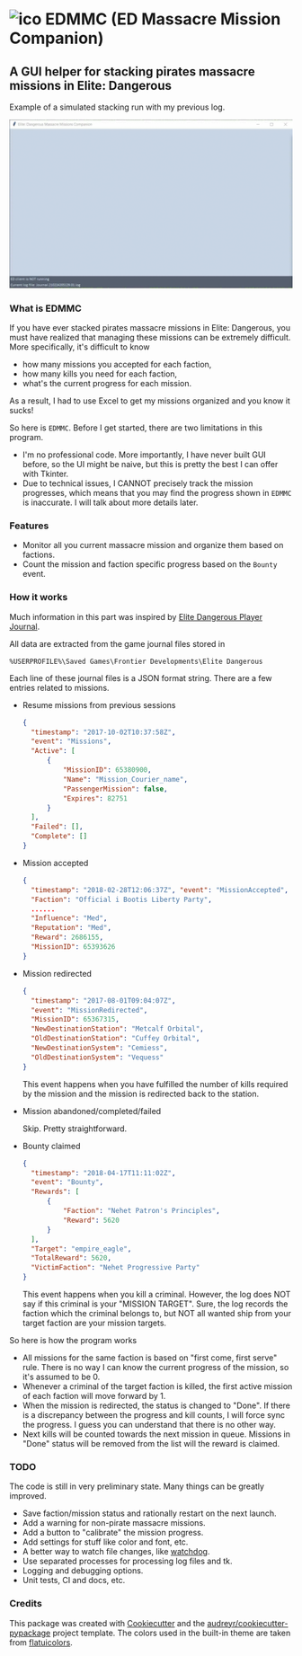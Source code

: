 
# ![ico](edmmc/icons/mercenary_32x32.ico) EDMMC (ED Massacre Mission Companion)

## A GUI helper for stacking pirates massacre missions in Elite: Dangerous

Example of a simulated stacking run with my previous log.

![running](media/example.gif)

### What is EDMMC

If you have ever stacked pirates massacre missions in Elite: Dangerous, you
must have realized that managing these missions can be extremely difficult.
More specifically, it's difficult to know

* how many missions you accepted for each faction,
* how many kills you need for each faction,
* what's the current progress for each mission.

As a result, I had to use Excel to get my missions organized and you know it
sucks!

So here is `EDMMC`. Before I get started, there are two
limitations in this program.

* I'm no professional code. More importantly, I have never built GUI before, so
  the UI might be naive, but this is pretty the best I can offer with Tkinter.
* Due to technical issues, I CANNOT precisely track the mission progresses,
  which means that you may find the progress shown in `EDMMC` is inaccurate.
  I will talk about more details later.

### Features

* Monitor all you current massacre mission and organize them based on factions.
* Count the mission and faction specific progress based on the `Bounty` event.

### How it works

Much information in this part was inspired by
[Elite Dangerous Player Journal][].

All data are extracted from the game journal files stored in

```text
%USERPROFILE%\Saved Games\Frontier Developments\Elite Dangerous
```

Each line of these journal files is a JSON format string. There are a few entries
related to missions.

* Resume missions from previous sessions

  ```json
  {
    "timestamp": "2017-10-02T10:37:58Z",
    "event": "Missions",
    "Active": [
        {
            "MissionID": 65380900,
            "Name": "Mission_Courier_name",
            "PassengerMission": false,
            "Expires": 82751
        }
    ],
    "Failed": [],
    "Complete": []
  }
  ```

* Mission accepted
  
  ```json
  {
    "timestamp": "2018-02-28T12:06:37Z", "event": "MissionAccepted",
    "Faction": "Official i Bootis Liberty Party",
    ......
    "Influence": "Med",
    "Reputation": "Med",
    "Reward": 2686155,
    "MissionID": 65393626
  }
  ```

* Mission redirected

  ```json
  {
    "timestamp": "2017-08-01T09:04:07Z",
    "event": "MissionRedirected",
    "MissionID": 65367315,
    "NewDestinationStation": "Metcalf Orbital",
    "OldDestinationStation": "Cuffey Orbital",
    "NewDestinationSystem": "Cemiess",
    "OldDestinationSystem": "Vequess"
  }
  ```

  This event happens when you have fulfilled the number of kills required by
  the mission and the mission is redirected back to the station.

* Mission abandoned/completed/failed

  Skip. Pretty straightforward.

* Bounty claimed
  
  ```json
  {
    "timestamp": "2018-04-17T11:11:02Z",
    "event": "Bounty",
    "Rewards": [
        {
            "Faction": "Nehet Patron's Principles",
            "Reward": 5620
        }
    ],
    "Target": "empire_eagle",
    "TotalReward": 5620,
    "VictimFaction": "Nehet Progressive Party"
  }
  ```

  This event happens when you kill a criminal. However, the log does NOT say if
  this criminal is your "MISSION TARGET". Sure, the log records the faction
  which the criminal belongs to, but NOT all wanted ship from your target
  faction are your mission targets.

So here is how the program works

* All missions for the same faction is based on "first come, first serve" rule.
  There is no way I can know the current progress of the mission, so it's
  assumed to be 0.
* Whenever a criminal of the target faction is killed, the first active mission
  of each faction will move forward by 1.
* When the mission is redirected, the status is changed to "Done". If there is
  a discrepancy between the progress and kill counts, I will force sync the
  progress. I guess you can understand that there is no other way.
* Next kills will be counted towards the next mission in queue. Missions in
  "Done" status will be removed from the list will the reward is claimed.

### TODO

The code is still in very preliminary state. Many things can be greatly
improved.

* Save faction/mission status and rationally restart on the next launch.
* Add a warning for non-pirate massacre missions.
* Add a button to "calibrate" the mission progress.
* Add settings for stuff like color and font, etc.
* A better way to watch file changes, like [watchdog][].
* Use separated processes for processing log files and tk.
* Logging and debugging options.
* Unit tests, CI and docs, etc.

### Credits

This package was created with [Cookiecutter][] and the
[audreyr/cookiecutter-pypackage][] project template. The colors used in the
built-in theme are taken from [flatuicolors][].

  [Cookiecutter]: https://github.com/audreyr/cookiecutter
  [audreyr/cookiecutter-pypackage]: https://github.com/audreyr/cookiecutter-pypackage
  [Elite Dangerous Player Journal]: https://elite-journal.readthedocs.io/en/latest/
  [watchdog]: https://pypi.org/project/watchdog/
  [flatuicolors]: https://flatuicolors.com/